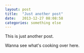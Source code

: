 ```yaml
---
layout: post
title:  "Just another post"
date:   2013-12-27 08:08:58
categories: something else
---
```


This is just another post.

Wanna see what's cooking over here.